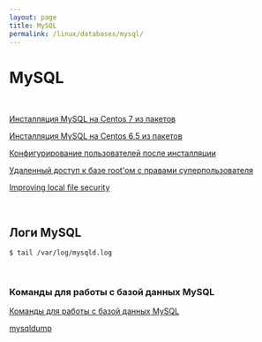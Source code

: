 ```yaml
---
layout: page
title: MySQL
permalink: /linux/databases/mysql/
---
```



# MySQL

<br/>


[Инсталляция MySQL на Centos 7 из пакетов](/linux/databases/mysql/installation/centos7/)

[Инсталляция MySQL на Centos 6.5 из пакетов](/linux/databases/mysql/installation/)

[Конфигурирование пользователей после инсталляции](/linux/databases/mysql/installation/users/)

[Удаленный доступ к базе root'ом с правами суперпользователя](/linux/databases/mysql/root-connection/)

[Improving local file security](/linux/databases/mysql/installation/security/)




<br/>

## Логи MySQL

    $ tail /var/log/mysqld.log


<br/>

### Команды для работы с базой данных MySQL

[Команды для работы с базой данных MySQL](/linux/databases/mysql/commands/)



[mysqldump](/linux/databases/mysql/mysqldump/)
